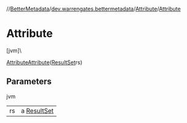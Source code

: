 //[BetterMetadata](../../../index.md)/[dev.warrengates.bettermetadata](../index.md)/[Attribute](index.md)/[Attribute](-attribute.md)

# Attribute

[jvm]\

[Attribute](index.md)[Attribute](-attribute.md)([ResultSet](https://docs.oracle.com/javase/8/docs/api/java/sql/ResultSet.html)rs)

## Parameters

jvm

| | |
|---|---|
| rs | a [ResultSet](https://docs.oracle.com/javase/8/docs/api/java/sql/ResultSet.html) |
